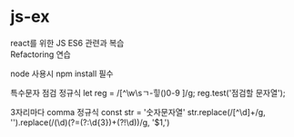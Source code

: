 # js-ex
react를 위한 JS ES6 관련과 복습</br>
Refactoring 연습

node 사용시 npm install 필수


특수문자 점검 정규식
let reg = /[^\w\sㄱ-힣()0-9 ]/g;
reg.test('점검할 문자열');


3자리마다 comma 정규식
const str = '숫자문자열'
str.replace(/[^\d]+/g, '').replace(/(\d)(?=(?:\d{3})+(?!\d))/g, '$1,')
